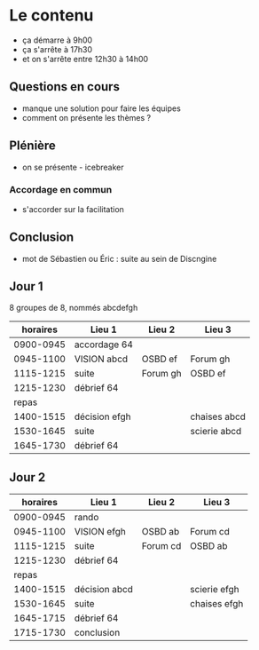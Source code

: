 # Le contenu

- ça démarre à 9h00
- ça s'arrête à 17h30
- et on s'arrête entre 12h30 à 14h00

## Questions en cours
- manque une solution pour faire les équipes
- comment on présente les thèmes ?

## Plénière
- on se présente - icebreaker

### Accordage en commun
- s'accorder sur la facilitation

## Conclusion
- mot de Sébastien ou Éric : suite au sein de Discngine

## Jour 1

8 groupes de 8, nommés abcdefgh

| horaires      | Lieu 1      | Lieu 2      | Lieu 3      |
|---------------|-------------|-------------|-------------|
|0900-0945      | accordage 64|             |             |
|0945-1100      | VISION abcd | OSBD ef     | Forum gh    |
|1115-1215      | suite       | Forum gh    | OSBD ef     |
|1215-1230      | débrief 64  |             |             |
|repas          |             |             |             |
|1400-1515      |décision efgh|             | chaises abcd|
|1530-1645      | suite       |             | scierie abcd|
|1645-1730      |  débrief 64 |             |             |


## Jour 2

| horaires      | Lieu 1      | Lieu 2      | Lieu 3      |
|---------------|-------------|-------------|-------------|
|0900-0945      | rando       |             |             |
|0945-1100      | VISION efgh | OSBD ab     | Forum cd    |
|1115-1215      | suite       | Forum cd    | OSBD ab     |
|1215-1230      | débrief 64  |             |             |
|repas          |             |             |             |
|1400-1515      |décision abcd|             | scierie efgh|
|1530-1645      | suite       |             | chaises efgh|
|1645-1715      |  débrief 64 |             |             |
|1715-1730      | conclusion  |             |             |
